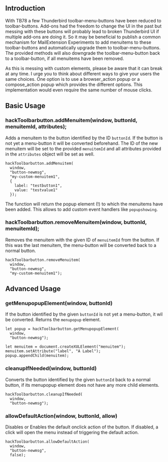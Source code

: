 ## Introduction

With TB78 a few Thunderbird toolbar-menu-buttons have been reduced to toolbar-buttons. Add-ons had the freedom to change the UI in the past but messing with these buttons will probably lead to broken Thunderbird UI if multiple add-ons are doing it. So it may be beneficial to publish a common mechanism for MailExtension Experiments to add menuitems to these toolbar-buttons and automatically upgrade them to toolbar-menu-buttons. The provided methods will also downgrade the toolbar-menu-button back to a toolbar-button, if all menuitems have been removed.

As this is messing with custom elements, please be aware that it can break at any time. I urge you to think about different ways to give your users the same choices. One option is to use a browser_action popup or a compose_action popup which provides the different options. This implementation would even require the same number of mouse clicks.

## Basic Usage

### hackToolbarbutton.addMenuitem(window, buttonId, menuitemId, attributes);

Adds a menuitem to the button identified by the ID `buttonId`. If the button is not yet a menu-button it will be converted beforehand.
The ID of the new menuitem will be set to the provided `menuitemId` and all attributes provided in the `attributes` object will be set as well.

```
hackToolbarbutton.addMenuitem(
  window,
  "button-newmsg",
  "my-custom-menuitem1",
  {
    label: "testbutton1",
    value: "testvalue1"
  });
```

The function will return the popup element (!) to which the menuitems have been added. This allows to add custom event handlers like `popupshowing`.

### hackToolbarbutton.removeMenuitem(window, buttonId, menuitemId);

Removes the menuitem with the given ID of `menuitemId` from the button. If this was the last menuitem, the menu-button will be converted back to a normal button.

```
hackToolbarbutton.removeMenuitem(
  window,
  "button-newmsg",
  "my-custom-menuitem1");
```
## Advanced Usage

### getMenupopupElement(window, buttonId)

If the button identified by the given `buttonId` is not yet a menu-button, it wil be converted. Returns the `menupopup` element.

```
let popup = hackToolbarbutton.getMenupopupElement(
  window,
  "button-newmsg");

let menuitem = document.createXULElement("menuitem");
menuitem.setAttribute("label", "A Label");
popup.appendChild(menuitem);
```

### cleanupIfNeeded(window, buttonId)

Converts the button identified by the given `buttonId` back to a normal button, if its menupopup element does not have any more child elements.
```
hackToolbarbutton.cleanupIfNeeded(
  window,
  "button-newmsg");
```

### allowDefaultAction(window, buttonId, allow)

Disables or Enables the default onclick action of the button. If disabled, a click will open the menu instead of triggering the default action.

```
hackToolbarbutton.allowDefaultAction(
  window,
  "button-newmsg",
  false);
```
